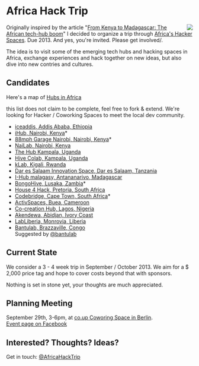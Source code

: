 # Africa Hack Trip

<img src="https://dl.dropbox.com/u/732913/AfricaHackTripMap.png" align="right">Originally inspired by the article "[From Kenya to Madagascar: The African tech-hub boom](http://www.bbc.co.uk/news/business-18878585)" I decided to organize a trip through [Africa's Hacker Spaces](https://africahubs.crowdmap.com/). Due 2013. And yes, you're invited. Please get involved/.

The idea is to visit some of the emerging tech hubs and hacking spaces in Africa, exchange experiences and hack together on new ideas, but also dive into new contries and cultures.

## Candidates

Here's a map of [Hubs in Africa](https://africahubs.crowdmap.com/)

this list does not claim to be complete, feel free to fork & extend. 
We're looking for Hacker / Coworking Spaces to meet the local dev community.

* [iceaddis, Addis Ababa, Ethiopia](http://www.iceaddis.com/pages/open-space/)
* [iHub, Nairobi, Kenya](http://ihub.co.ke/pages/home.php)*
* [88mph Garage Nairobi, Nairobi, Kenya](http://www.humanipo.com/garage)*
* [NaiLab, Nairobi, Kenya](http://nailab.co.ke/)
* [The Hub Kampala, Uganda](http://thehubkampala.com/)
* [Hive Colab, Kampala, Uganda](http://hivecolab.org/)
* [kLab, Kigali, Rwanda](http://www.klab.rw/)
* [Dar es Salaam Innovation Space, Dar es Salaam, Tanzania](http://tanzict.or.tz)
* [I-Hub malagasy, Antananarivo, Madagascar](http://www.i-hub.mg/)
* [BongoHive, Lusaka, Zambia](http://www.bongohive.com/)*
* [House 4 Hack, Pretoria, South Africa](http://www.house4hack.co.za/)
* [Codebridge, Cape Town, South Africa](http://www.codebridge.co.za/)*
* [ActivSpaces, Buea, Cameroon](http://activspaces.com)
* [Co-creation Hub, Lagos, Nigeria](www.cchubnigeria.com/)
* [Akendewa, Abidjan, Ivory Coast](http://www.akendewa.org/)
* [LabLiberia, Monrovia, Liberia](http://ilabliberia.org/)
* [Bantulab, Brazzaville, Congo](http://www.bantulab.com/)  
  Suggested by [@bantulab](https://twitter.com/bantulab/status/230564309271470080)


## Current State

We consider a 3 - 4 week trip in September / October 2013. We aim for a 
$ 2,000 price tag and hope to cover costs beyond that with sponsors.

Nothing is set in stone yet, your thoughts are much appreciated. 


## Planning Meeting

September 29th, 3-6pm, at [co.up Coworing Space in Berlin](co-up.de).  
[Event page on Facebook](http://www.facebook.com/events/327777020647869/)


## Interested? Thoughts? Ideas?

Get in touch: [@AfricaHackTrip](http://twitter.com/AfricaHackTrip)